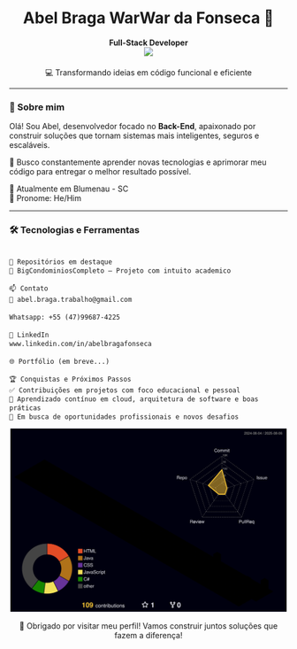 
<h1 align="center">Abel Braga WarWar da Fonseca 👋</h1>

<p align="center">
  <b>Full-Stack Developer</b><br>
    <img src="https://readme-typing-svg.demolab.com?font=Fira+Code&pause=1000&color=8A2BE2&center=true&vCenter=true&width=950&lines=Node.js%20|%20SpringBoot%20|%20MySQL%20|%20BootStrap%20|%20(AWS)%20|%20Postman%20|%20Flutter">
      <br>
  <br>
  💻 Transformando ideias em código funcional e eficiente
</p>

---

### 🚀 Sobre mim

Olá! Sou Abel, desenvolvedor focado no **Back-End**, apaixonado por construir soluções que tornam sistemas mais inteligentes, seguros e escaláveis.

🎯 Busco constantemente aprender novas tecnologias e aprimorar meu código para entregar o melhor resultado possível.

📍 Atualmente em Blumenau - SC  
🔗 Pronome: He/Him

---

### 🛠️ Tecnologias e Ferramentas

```plaintext

📌 Repositórios em destaque
🔧 BigCondominiosCompleto – Projeto com intuito academico

📫 Contato
📧 abel.braga.trabalho@gmail.com

Whatsapp: +55 (47)99687-4225

💼 LinkedIn
www.linkedin.com/in/abelbragafonseca

🌐 Portfólio (em breve...)

🏆 Conquistas e Próximos Passos
✅ Contribuições em projetos com foco educacional e pessoal
🎯 Aprendizado contínuo em cloud, arquitetura de software e boas práticas
🚀 Em busca de oportunidades profissionais e novos desafios
```
<div align="center">
 <img src="./profile-3d-contrib/profile-night-rainbow.svg" width="500px">
</div>

 

<p align="center"> 💬 Obrigado por visitar meu perfil! Vamos construir juntos soluções que fazem a diferença! </p> 
